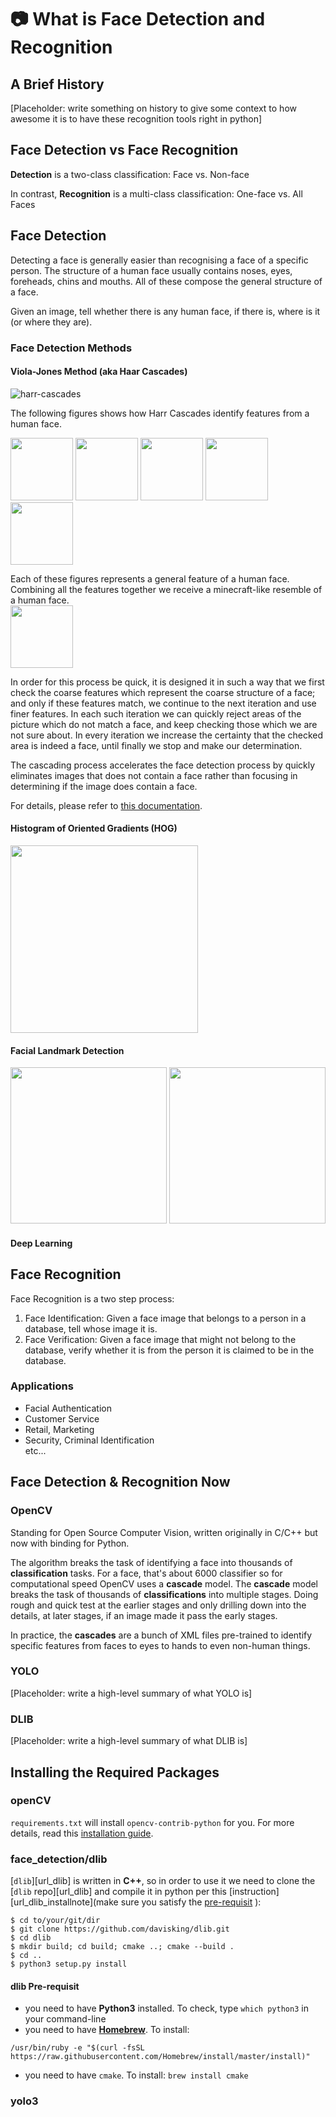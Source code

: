 # :camera: What is Face Detection and Recognition
## A Brief History
[Placeholder: write something on history to give some context to how awesome it is to have these recognition tools right in python]

## Face Detection vs Face Recognition
**Detection** is a two-class classification: Face vs. Non-face  

In contrast, **Recognition** is a multi-class classification: One-face vs. All Faces

## Face Detection
Detecting a face is generally easier than recognising a face of a specific person. The structure of a human face usually contains noses, eyes, foreheads, chins and mouths. All of these compose the general structure of a face.

Given an image, tell whether there is any human face, if there is, where is it (or where they are).

### Face Detection Methods
#### Viola-Jones Method (aka Haar Cascades)  
![harr-cascades](https://docs.opencv.org/3.4/haar.png)  

The following figures shows how Harr Cascades identify features from a human face.  
<p>
<img src='http://eyalarubas.com/images/face-detection-and-recognition/features-eyebrows.jpg' height='100'>
<img src='http://eyalarubas.com/images/face-detection-and-recognition/features-nose.jpg' height='100'>
<img src='http://eyalarubas.com/images/face-detection-and-recognition/haar-eyes.jpg' height='100'>
<img src='http://eyalarubas.com/images/face-detection-and-recognition/features-mouth.jpg' height='100'>
<img src='http://eyalarubas.com/images/face-detection-and-recognition/features-chin.jpg' height='100'>
</p>

Each of these figures represents a general feature of a human face. Combining all the features together we receive a  minecraft-like resemble of a human face.  
<img src='http://eyalarubas.com/images/face-detection-and-recognition/haar-all.jpg' height = '100'>  

In order for this process be quick, it is designed it in such a way that we first check the coarse features which represent the coarse structure of a face; and only if these features match, we continue to the next iteration and use finer features. In each such iteration we can quickly reject areas of the picture which do not match a face, and keep checking those which we are not sure about. In every iteration we increase the certainty that the checked area is indeed a face, until finally we stop and make our determination.  

The cascading process accelerates the face detection process by quickly eliminates images that does not contain a face rather than focusing in determining if the image does contain a face.  

For details, please refer to [this documentation](https://opencv-python-tutroals.readthedocs.io/en/latest/py_tutorials/py_objdetect/py_face_detection/py_face_detection.html#haar-cascade-detection-in-opencv).

#### Histogram of Oriented Gradients (HOG)  
<img src='https://cdn-images-1.medium.com/max/800/1*6xgev0r-qn4oR88FrW6fiA.png' height='300'>

#### Facial Landmark Detection  
<p>
<img src='https://www.pyimagesearch.com/wp-content/uploads/2017/04/facial_landmarks_68markup-768x619.jpg' width='250' />
<img src='https://www.pyimagesearch.com/wp-content/uploads/2017/04/facial_landmarks_dlib_example.jpg' width= '250' />
</p>  

#### Deep Learning

## Face Recognition
Face Recognition is a two step process:
1. Face Identification: Given a face image that belongs to a person in a database, tell whose image it is.
2. Face Verification: Given a face image that might not belong to the database, verify whether it is from the person it is claimed to be in the database.  

### Applications
* Facial Authentication
* Customer Service
* Retail, Marketing
* Security, Criminal Identification  
etc...

## Face Detection & Recognition Now
### OpenCV
Standing for Open Source Computer Vision, written originally in C/C++ but now with binding for Python.

The algorithm breaks the task of identifying a face into thousands of **classification** tasks. For a face, that's about 6000 classifier so for computational speed OpenCV uses a **cascade** model. The **cascade** model breaks the task of thousands of **classifications** into multiple stages. Doing rough and quick test at the earlier stages and only drilling down into the details, at later stages, if an image made it pass the early stages.

In practice, the **cascades** are a bunch of XML files pre-trained to identify specific features from faces to eyes to hands to even non-human things.
### YOLO
[Placeholder: write a high-level summary of what YOLO is]
### DLIB
[Placeholder: write a high-level summary of what DLIB is]

## Installing the Required Packages
### openCV
`requirements.txt` will install `opencv-contrib-python` for you. For more details, read this [installation guide](https://www.pyimagesearch.com/2018/09/19/pip-install-opencv/).
### face_detection/dlib
[`dlib`][url_dlib] is written in **C++**, so in order to use it we need to clone the [`dlib` repo][url_dlib] and compile it in python per this [instruction][url_dlib_installnote](make sure you satisfy the [pre-requisit](https://github.com/ohjho/starter_guide_face_recog#dlib-pre-requisit) ):
```
$ cd to/your/git/dir
$ git clone https://github.com/davisking/dlib.git
$ cd dlib
$ mkdir build; cd build; cmake ..; cmake --build .
$ cd ..
$ python3 setup.py install
```
#### dlib Pre-requisit
* you need to have **Python3** installed. To check, type `which python3` in your command-line
* you need to have [**Homebrew**](https://brew.sh/). To install:
```
/usr/bin/ruby -e "$(curl -fsSL https://raw.githubusercontent.com/Homebrew/install/master/install)"
```
* you need to have `cmake`. To install: `brew install cmake`
### yolo3
